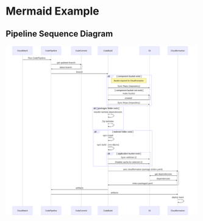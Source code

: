 # Mermaid Example

## Pipeline Sequence Diagram

![pipeline](./pipeline-sequence.svg "pipeline-sequence")
